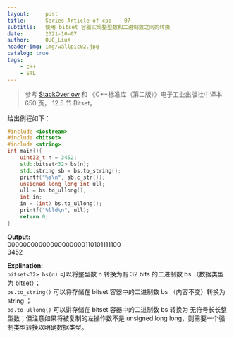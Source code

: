 ```yaml
---
layout:     post
title:      Series Article of cpp -- 07
subtitle:   使用 bitset 容器实现整型数和二进制数之间的转换        
date:       2021-10-07
author:     OUC_LiuX
header-img: img/wallpic02.jpg
catalog: true
tags:     
    - c++     
    - STL      
---     
```

> 参考 [StackOverlow](https://stackoverflow.com/questions/19583720/convert-bitset-to-int-in-c) 和 《C++标准库（第二版）》电子工业出版社中译本 650 页， 12.5 节 Bitset。          
         
给出例程如下：           
```c++           
#include <iostream>
#include <bitset>
#include <string>
int main(){
	uint32_t n = 3452;
	std::bitset<32> bs(n);
	std::string sb = bs.to_string();
	printf("%s\n", sb.c_str());
	unsigned long long int ull;
	ull = bs.to_ullong(); 
    int in;
    in = (int) bs.to_ullong();
	printf("%lld\n", ull);
	return 0;
}
```          
**Output:**          
00000000000000000000110101111100             
3452           

**Explination:**              
`bitset<32> bs(n)` 可以将整型数 n 转换为有 32 bits 的二进制数 bs （数据类型为 bitset）；         
`bs.to_string()` 可以将存储在 bitset 容器中的二进制数 bs （内容不变）转换为 string ；       
`bs.to_ullong()` 可以讲存储在 bitset 容器中的二进制数 bs 转换为 无符号长长整型数；但注意如果将被复制的左操作数不是 unsigned long long，则需要一个强制类型转换以明确数据类型。        